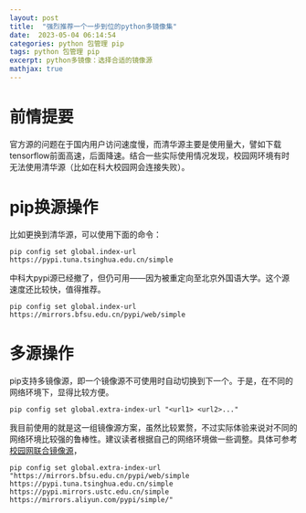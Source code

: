 ```yaml
---
layout: post
title:  "强烈推荐一个一步到位的python多镜像集"
date:  2023-05-04 06:14:54
categories: python 包管理 pip
tags: python 包管理 pip
excerpt: python多镜像：选择合适的镜像源
mathjax: true
---
```



# 前情提要

官方源的问题在于国内用户访问速度慢，而清华源主要是使用量大，譬如下载tensorflow前面高速，后面降速。结合一些实际使用情况发现，校园网环境有时无法使用清华源（比如在科大校园网会连接失败）。

# pip换源操作

比如更换到清华源，可以使用下面的命令：

```
pip config set global.index-url https://pypi.tuna.tsinghua.edu.cn/simple
```

中科大pypi源已经撤了，但仍可用——因为被重定向至北京外国语大学。这个源速度还比较快，值得推荐。

```
pip config set global.index-url https://mirrors.bfsu.edu.cn/pypi/web/simple
```

# 多源操作
pip支持多镜像源，即一个镜像源不可使用时自动切换到下一个。于是，在不同的网络环境下，显得比较方便。
```
pip config set global.extra-index-url "<url1> <url2>..."
```
我目前使用的就是这一组镜像源方案，虽然比较累赘，不过实际体验来说对不同的网络环境比较强的鲁棒性。建议读者根据自己的网络环境做一些调整。具体可参考[校园网联合镜像源](https://mirrors.cernet.edu.cn/list/pypi)，
```
pip config set global.extra-index-url "https://mirrors.bfsu.edu.cn/pypi/web/simple https://pypi.tuna.tsinghua.edu.cn/simple https://pypi.mirrors.ustc.edu.cn/simple https://mirrors.aliyun.com/pypi/simple/"
```

